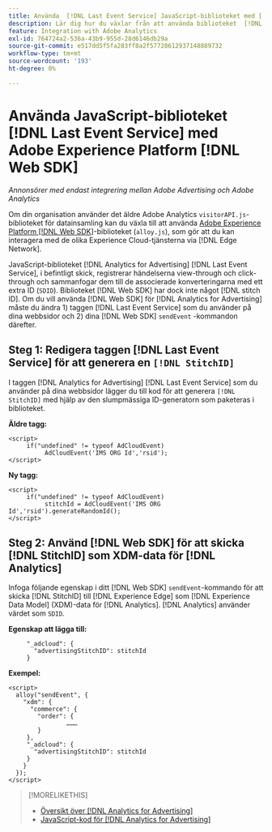 ```yaml
---
title: Använda  [!DNL Last Event Service] JavaScript-biblioteket med [!DNL Web SDK]
description: Lär dig hur du växlar från att använda biblioteket  [!DNL Analytics] [!DNL visitorAPI] till biblioteket  [!DNL Experience Platform] [!DNL Web SDK] för din  [!DNL Analytics for Advertising] implementering.
feature: Integration with Adobe Analytics
exl-id: 764724a2-536a-43b9-955d-28d6146db29a
source-git-commit: e517dd5f5fa283ff8a2f57728612937148889732
workflow-type: tm+mt
source-wordcount: '193'
ht-degree: 0%

---
```


# Använda JavaScript-biblioteket [!DNL Last Event Service] med Adobe Experience Platform [!DNL Web SDK]

*Annonsörer med endast integrering mellan Adobe Advertising och Adobe Analytics*

Om din organisation använder det äldre Adobe Analytics `visitorAPI.js`-biblioteket för datainsamling kan du växla till att använda [ Adobe Experience Platform [!DNL Web SDK]](https://experienceleague.adobe.com/docs/experience-platform/edge/home.html?lang=sv-SE)-biblioteket (`alloy.js`), som gör att du kan interagera med de olika Experience Cloud-tjänsterna via [!DNL Edge Network].

JavaScript-biblioteket [!DNL Analytics for Advertising] [!DNL Last Event Service], i befintligt skick, registrerar händelserna view-through och click-through och sammanfogar dem till de associerade konverteringarna med ett extra ID (`SDID`). Biblioteket [!DNL Web SDK] har dock inte något [!DNL stitch ID]. Om du vill använda [!DNL Web SDK] för [!DNL Analytics for Advertising] måste du ändra 1) taggen [!DNL Last Event Service] som du använder på dina webbsidor och 2) dina [!DNL Web SDK] `sendEvent` -kommandon därefter.

## Steg 1: Redigera taggen [!DNL Last Event Service] för att generera en `[!DNL StitchID]`

I taggen [!DNL Analytics for Advertising] [!DNL Last Event Service] som du använder på dina webbsidor lägger du till kod för att generera `[!DNL StitchID]` med hjälp av den slumpmässiga ID-generatorn som paketeras i biblioteket.

**Äldre tagg:**

```
<script>
     if("undefined" != typeof AdCloudEvent) 
          AdCloudEvent('IMS ORG Id','rsid');
</script>
```

**Ny tagg:**

```
<script>
     if("undefined" != typeof AdCloudEvent) 
          stitchId = AdCloudEvent('IMS ORG Id','rsid').generateRandomId();
</script>
```

## Steg 2: Använd [!DNL Web SDK] för att skicka [!DNL StitchID] som XDM-data för [!DNL Analytics]

Infoga följande egenskap i ditt [!DNL Web SDK] `sendEvent`-kommando för att skicka [!DNL StitchID] till [!DNL Experience Edge] som [!DNL Experience Data Model] (XDM)-data för [!DNL Analytics].<!-- The library sends the StitchID to [!DNL Experience Edge] as `[_adcloud.advertisingStitchID](https://github.com/adobe/xdm/blob/master/docs/reference/adobe/experience/adcloud/stitch.schema.md)`. --> [!DNL Analytics] använder värdet som `SDID`.

**Egenskap att lägga till:**

```
     "_adcloud": {
       "advertisingStitchID": stitchId
     }
```

**Exempel:**

```
<script>
  alloy("sendEvent", {
    "xdm": {
      "commerce": {
        "order": {
                ………
        }
     },
     "_adcloud": {
       "advertisingStitchID": stitchId
     }
    }
  });
</script>
```

>[!MORELIKETHIS]
>
>* [Översikt över [!DNL Analytics for Advertising]](overview.md)
>* [JavaScript-kod för [!DNL Analytics for Advertising]](/help/integrations/analytics/javascript.md)
